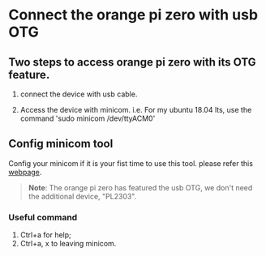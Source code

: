 # Connect the orange pi zero with usb OTG

## Two steps to access orange pi zero with its OTG feature.

1. connect the device with usb cable.

2. Access the device with minicom. i.e. For my ubuntu 18.04 lts,
use the command 'sudo minicom /dev/ttyACM0'

## Config minicom tool

Config your minicom if it is your fist time to use this tool. please refer this [webpage](http://www.orangepi.org/Docs/LogintotheOrangePi.html#Using_TTL_serial_port).
> **Note**: The orange pi zero has featured the usb OTG, we don't need the additional device, "PL2303".

### Useful command

1. Ctrl+a for help;
2. Ctrl+a, x to leaving minicom.
